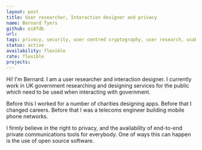 ```yaml
---
layout: post
title: User researcher, Interaction designer and privacy
name: Bernard Tyers
github: ei8fdb
url:
tags: privacy, security, user centred cryptography, user research, usability testing, accessibility, interaction design, information architecture, lo-fi prototyping, wireframing
status: active
availability: flexible
rate: flexible
projects:
---
```


Hi! I'm Bernard. I am a user researcher and interaction designer. I currently work in UK government researching and designing services for the public which need to be used when interacting with government.

Before this I worked for a number of charities designing apps. Before that I changed careers. Before that I was a telecoms engineer building mobile phone networks.

I firmly believe in the right to privacy, and the availability of end-to-end private communications tools for everybody. One of ways this can happen is the use of open source software.
